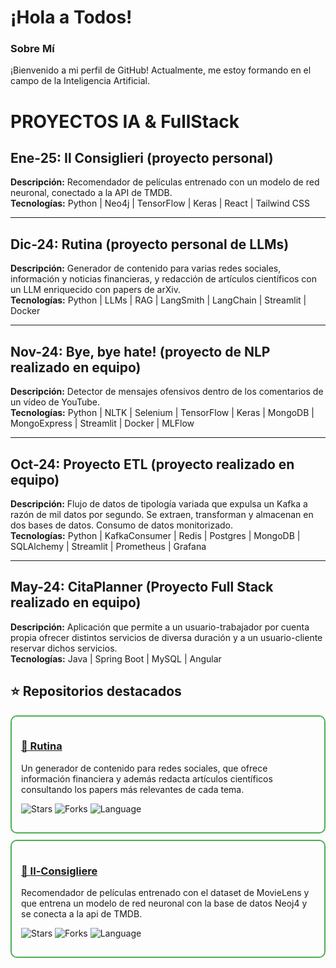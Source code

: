 # ¡Hola a Todos! 
### Sobre Mí
¡Bienvenido a mi perfil de GitHub! 
Actualmente, me estoy formando en el campo de la Inteligencia Artificial.



# PROYECTOS IA & FullStack

## Ene-25: Il Consiglieri (proyecto personal)
**Descripción:** Recomendador de películas entrenado con un modelo de red neuronal, conectado a la API de TMDB.  
**Tecnologías:** Python | Neo4j | TensorFlow | Keras | React | Tailwind CSS  

---

## Dic-24: Rutina (proyecto personal de LLMs)
**Descripción:** Generador de contenido para varias redes sociales, información y noticias financieras, y redacción de artículos científicos con un LLM enriquecido con papers de arXiv.  
**Tecnologías:** Python | LLMs | RAG | LangSmith | LangChain | Streamlit | Docker  

---

## Nov-24: Bye, bye hate! (proyecto de NLP realizado en equipo)
**Descripción:** Detector de mensajes ofensivos dentro de los comentarios de un vídeo de YouTube.  
**Tecnologías:** Python | NLTK | Selenium | TensorFlow | Keras | MongoDB | MongoExpress | Streamlit | Docker | MLFlow  

---

## Oct-24: Proyecto ETL (proyecto realizado en equipo)
**Descripción:** Flujo de datos de tipología variada que expulsa un Kafka a razón de mil datos por segundo. Se extraen, transforman y almacenan en dos bases de datos. Consumo de datos monitorizado.  
**Tecnologías:** Python | KafkaConsumer | Redis | Postgres | MongoDB | SQLAlchemy | Streamlit | Prometheus | Grafana  

---

## May-24: CitaPlanner (Proyecto Full Stack realizado en equipo)
**Descripción:** Aplicación que permite a un usuario-trabajador por cuenta propia ofrecer distintos servicios de diversa duración y a un usuario-cliente reservar dichos servicios.  
**Tecnologías:** Java | Spring Boot | MySQL | Angular






## ⭐ Repositorios destacados

<div style="border: 2px solid #4caf50; border-radius: 10px; padding: 15px; margin-bottom: 10px;">
  <h3><a href="https://github.com/angelsc75/rutina">🌟 Rutina</a></h3>
  <p>Un generador de contenido para redes sociales, que ofrece información financiera y además redacta artículos científicos consultando los papers más relevantes de cada tema.</p>
  <p>
    <img src="https://img.shields.io/github/stars/angelsc75/Rutina?style=social" alt="Stars">
    <img src="https://img.shields.io/github/forks/angelsc75/Rutina?style=social" alt="Forks">
    <img src="https://img.shields.io/github/languages/top/angelsc75/Rutina" alt="Language">
  </p>
</div>

<div style="border: 2px solid #4caf50; border-radius: 10px; padding: 15px; margin-bottom: 10px;">
  <h3><a href="https://github.com/angelsc75/Il-Consigliere">🌟 Il-Consigliere</a></h3>
  <p>Recomendador de películas entrenado con el dataset de MovieLens y que entrena un modelo de red neuronal con la base de datos Neoj4 y se conecta a la api de TMDB.</p>
  <p>
    <img src="https://img.shields.io/github/stars/angelsc75/Il-Consigliere?style=social" alt="Stars">
    <img src="https://img.shields.io/github/forks/angelsc75/Il-Consigliere?style=social" alt="Forks">
    <img src="https://img.shields.io/github/languages/top/angelsc75/Il-Consigliere" alt="Language">
  </p>
</div>




